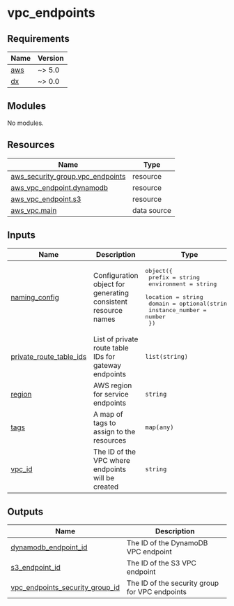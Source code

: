 # vpc_endpoints

<!-- BEGIN_TF_DOCS -->
## Requirements

| Name | Version |
|------|---------|
| <a name="requirement_aws"></a> [aws](#requirement\_aws) | ~> 5.0 |
| <a name="requirement_dx"></a> [dx](#requirement\_dx) | ~> 0.0 |

## Modules

No modules.

## Resources

| Name | Type |
|------|------|
| [aws_security_group.vpc_endpoints](https://registry.terraform.io/providers/hashicorp/aws/latest/docs/resources/security_group) | resource |
| [aws_vpc_endpoint.dynamodb](https://registry.terraform.io/providers/hashicorp/aws/latest/docs/resources/vpc_endpoint) | resource |
| [aws_vpc_endpoint.s3](https://registry.terraform.io/providers/hashicorp/aws/latest/docs/resources/vpc_endpoint) | resource |
| [aws_vpc.main](https://registry.terraform.io/providers/hashicorp/aws/latest/docs/data-sources/vpc) | data source |

## Inputs

| Name | Description | Type | Default | Required |
|------|-------------|------|---------|:--------:|
| <a name="input_naming_config"></a> [naming\_config](#input\_naming\_config) | Configuration object for generating consistent resource names | <pre>object({<br/>    prefix          = string<br/>    environment     = string<br/>    location        = string<br/>    domain          = optional(string)<br/>    instance_number = number<br/>  })</pre> | n/a | yes |
| <a name="input_private_route_table_ids"></a> [private\_route\_table\_ids](#input\_private\_route\_table\_ids) | List of private route table IDs for gateway endpoints | `list(string)` | n/a | yes |
| <a name="input_region"></a> [region](#input\_region) | AWS region for service endpoints | `string` | n/a | yes |
| <a name="input_tags"></a> [tags](#input\_tags) | A map of tags to assign to the resources | `map(any)` | n/a | yes |
| <a name="input_vpc_id"></a> [vpc\_id](#input\_vpc\_id) | The ID of the VPC where endpoints will be created | `string` | n/a | yes |

## Outputs

| Name | Description |
|------|-------------|
| <a name="output_dynamodb_endpoint_id"></a> [dynamodb\_endpoint\_id](#output\_dynamodb\_endpoint\_id) | The ID of the DynamoDB VPC endpoint |
| <a name="output_s3_endpoint_id"></a> [s3\_endpoint\_id](#output\_s3\_endpoint\_id) | The ID of the S3 VPC endpoint |
| <a name="output_vpc_endpoints_security_group_id"></a> [vpc\_endpoints\_security\_group\_id](#output\_vpc\_endpoints\_security\_group\_id) | The ID of the security group for VPC endpoints |
<!-- END_TF_DOCS -->
